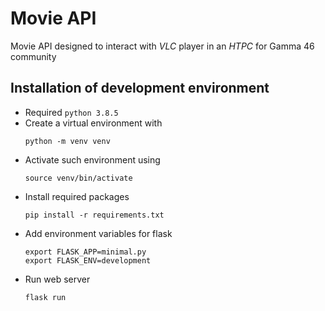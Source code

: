 # Movie API

Movie API designed to interact with *VLC* player in an _HTPC_ for Gamma 46 community

## Installation of development environment
* Required `python 3.8.5`
* Create a virtual environment with 
	```
	python -m venv venv
	```
* Activate such environment using 
	```
	source venv/bin/activate
	```
* Install required packages
	```
	pip install -r requirements.txt
	```
* Add environment variables for flask 
	```
	export FLASK_APP=minimal.py
	export FLASK_ENV=development
	```
* Run web server
	```
	flask run
	```